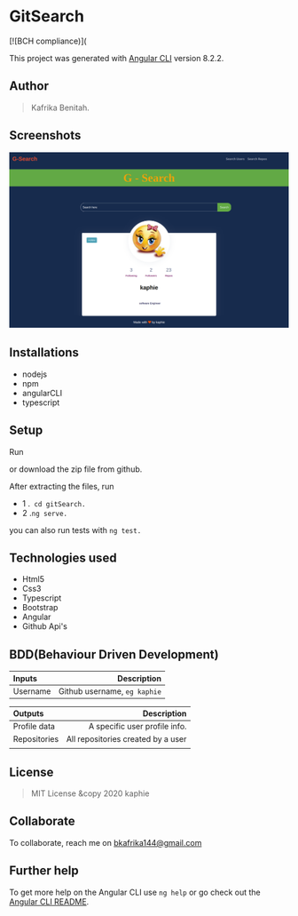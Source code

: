 # GitSearch

[![BCH compliance)](

This project was generated with [Angular CLI](https://github.com/angular/angular-cli) version 8.2.2.

## Author
> Kafrika Benitah.
## Screenshots
<img src="https://github.com/kaphie/gitSearch/blob/master/src/assets/screencapture-localhost-4200-user-list-2020-04-12-18_31_15.png">

## Installations
* nodejs
* npm
* angularCLI
* typescript

## Setup
Run 

or download the zip file from github.

After extracting the files, run 

* 1  .`` cd gitSearch.`` 
* 2  .``ng serve.``

you can also run tests with ``ng test.``

## Technologies used
* Html5
* Css3
* Typescript
* Bootstrap
* Angular
* Github Api's

## BDD(Behaviour Driven Development)
| Inputs |  Description |
| :---         |          ---: |
| Username  | Github username, ``eg kaphie``|


| Outputs |  Description |
| :---         |          ---: |
| Profile data  | A specific user profile info.|
| Repositories   |  All repositories created by a user |
|     |      |


## License
> MIT License &copy 2020 kaphie 

## Collaborate
To collaborate, reach me on [bkafrika144@gmail.com]()

## Further help

To get more help on the Angular CLI use `ng help` or go check out the [Angular CLI README](https://github.com/angular/angular-cli/blob/master/README.md).
